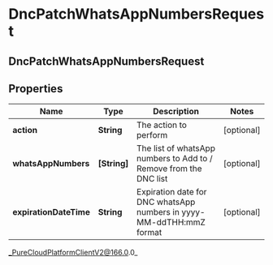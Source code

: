 # DncPatchWhatsAppNumbersRequest

## DncPatchWhatsAppNumbersRequest

## Properties

|Name | Type | Description | Notes|
|------------ | ------------- | ------------- | -------------|
| **action** | **String** | The action to perform | [optional] |
| **whatsAppNumbers** | **[String]** | The list of whatsApp numbers to Add to / Remove from the DNC list  | [optional] |
| **expirationDateTime** | **String** | Expiration date for DNC whatsApp numbers in yyyy-MM-ddTHH:mmZ format | [optional] |



_PureCloudPlatformClientV2@166.0.0_
